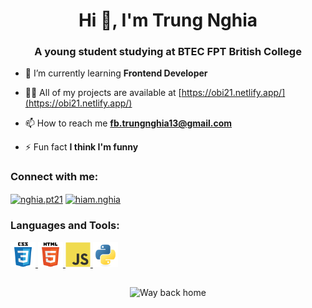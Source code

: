 <h1 align="center">Hi 👋, I'm Trung Nghia</h1>
<h3 align="center">A young student studying at BTEC FPT British College</h3>

- 🌱 I’m currently learning **Frontend Developer**

- 👨‍💻 All of my projects are available at [https://obi21.netlify.app/](https://obi21.netlify.app/)

- 📫 How to reach me **fb.trungnghia13@gmail.com**

- ⚡ Fun fact **I think I'm funny**

<h3 align="left">Connect with me:</h3>
<p align="left">
<a href="https://fb.com/nghia.pt21" target="blank"><img align="center" src="https://raw.githubusercontent.com/rahuldkjain/github-profile-readme-generator/master/src/images/icons/Social/facebook.svg" alt="nghia.pt21" height="30" width="40" /></a>
<a href="https://instagram.com/hiam.nghia" target="blank"><img align="center" src="https://raw.githubusercontent.com/rahuldkjain/github-profile-readme-generator/master/src/images/icons/Social/instagram.svg" alt="hiam.nghia" height="30" width="40" /></a>
</p>

<h3 align="left">Languages and Tools:</h3>
<p align="left"> <a href="https://www.w3schools.com/css/" target="_blank" rel="noreferrer"> <img src="https://raw.githubusercontent.com/devicons/devicon/master/icons/css3/css3-original-wordmark.svg" alt="css3" width="40" height="40"/> </a> <a href="https://www.w3.org/html/" target="_blank" rel="noreferrer"> <img src="https://raw.githubusercontent.com/devicons/devicon/master/icons/html5/html5-original-wordmark.svg" alt="html5" width="40" height="40"/> </a> <a href="https://developer.mozilla.org/en-US/docs/Web/JavaScript" target="_blank" rel="noreferrer"> <img src="https://raw.githubusercontent.com/devicons/devicon/master/icons/javascript/javascript-original.svg" alt="javascript" width="40" height="40"/> </a> <a href="https://www.python.org" target="_blank" rel="noreferrer"> <img src="https://raw.githubusercontent.com/devicons/devicon/master/icons/python/python-original.svg" alt="python" width="40" height="40"/> </a> </p>

##
<p align="center"><img src="https://i.pinimg.com/originals/5e/ec/9f/5eec9ff83a549b1a11fba7f815cc7182.gif" alt="Way back home" height="300" width="300"></p>
